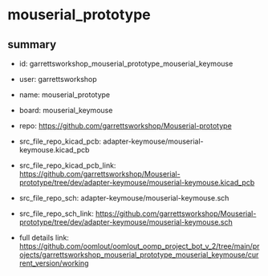# mouserial_prototype
 
## summary 
* id: garrettsworkshop_mouserial_prototype_mouserial_keymouse
* user: garrettsworkshop
* name: mouserial_prototype
* board: mouserial_keymouse
* repo: https://github.com/garrettsworkshop/Mouserial-prototype
* src_file_repo_kicad_pcb: adapter-keymouse/mouserial-keymouse.kicad_pcb
* src_file_repo_kicad_pcb_link: https://github.com/garrettsworkshop/Mouserial-prototype/tree/dev/adapter-keymouse/mouserial-keymouse.kicad_pcb


* src_file_repo_sch: adapter-keymouse/mouserial-keymouse.sch
* src_file_repo_sch_link: https://github.com/garrettsworkshop/Mouserial-prototype/tree/dev/adapter-keymouse/mouserial-keymouse.sch
* full details link: https://github.com/oomlout/oomlout_oomp_project_bot_v_2/tree/main/projects/garrettsworkshop_mouserial_prototype_mouserial_keymouse/current_version/working  







